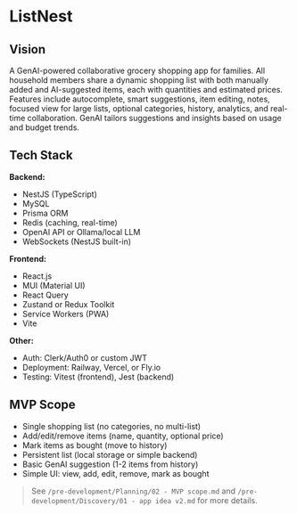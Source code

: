 # ListNest

## Vision
A GenAI-powered collaborative grocery shopping app for families. All household members share a dynamic shopping list with both manually added and AI-suggested items, each with quantities and estimated prices. Features include autocomplete, smart suggestions, item editing, notes, focused view for large lists, optional categories, history, analytics, and real-time collaboration. GenAI tailors suggestions and insights based on usage and budget trends.

## Tech Stack
**Backend:**
- NestJS (TypeScript)
- MySQL
- Prisma ORM
- Redis (caching, real-time)
- OpenAI API or Ollama/local LLM
- WebSockets (NestJS built-in)

**Frontend:**
- React.js
- MUI (Material UI)
- React Query
- Zustand or Redux Toolkit
- Service Workers (PWA)
- Vite

**Other:**
- Auth: Clerk/Auth0 or custom JWT
- Deployment: Railway, Vercel, or Fly.io
- Testing: Vitest (frontend), Jest (backend)

## MVP Scope
- Single shopping list (no categories, no multi-list)
- Add/edit/remove items (name, quantity, optional price)
- Mark items as bought (move to history)
- Persistent list (local storage or simple backend)
- Basic GenAI suggestion (1-2 items from history)
- Simple UI: view, add, edit, remove, mark as bought

> See `/pre-development/Planning/02 - MVP scope.md` and `/pre-development/Discovery/01 - app idea v2.md` for more details. 